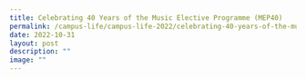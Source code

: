 ```yaml
---
title: Celebrating 40 Years of the Music Elective Programme (MEP40)
permalink: /campus-life/campus-life-2022/celebrating-40-years-of-the-music-elective-programme-mep40/
date: 2022-10-31
layout: post
description: ""
image: ""
---
```

